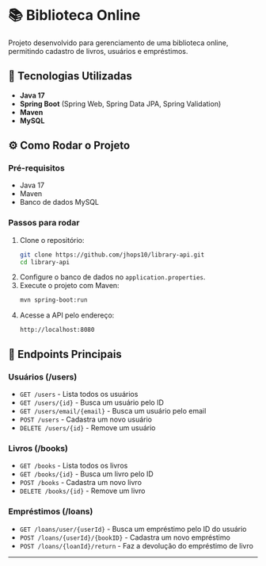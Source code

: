 # 📚 Biblioteca Online

Projeto desenvolvido para gerenciamento de uma biblioteca online, permitindo cadastro de livros, usuários e empréstimos.

## 🚀 Tecnologias Utilizadas

- **Java 17**
- **Spring Boot** (Spring Web, Spring Data JPA, Spring Validation)
- **Maven**
- **MySQL**

## ⚙️ Como Rodar o Projeto

### Pré-requisitos
- Java 17
- Maven 
- Banco de dados MySQL

### Passos para rodar

1. Clone o repositório:
   ```bash
   git clone https://github.com/jhops10/library-api.git
   cd library-api
   ```
2. Configure o banco de dados no `application.properties`.
3. Execute o projeto com Maven:
   ```bash
   mvn spring-boot:run
   ```
4. Acesse a API pelo endereço:
   ```
   http://localhost:8080
   ```


## 🔗 Endpoints Principais

### Usuários (/users)
- `GET /users` - Lista todos os usuários
- `GET /users/{id}` - Busca um usuário pelo ID
- `GET /users/email/{email}` - Busca um usuário pelo email
- `POST /users` - Cadastra um novo usuário
- `DELETE /users/{id}` - Remove um usuário

### Livros (/books)
- `GET /books` - Lista todos os livros
- `GET /books/{id}` - Busca um livro pelo ID
- `POST /books` - Cadastra um novo livro
- `DELETE /books/{id}` - Remove um livro

### Empréstimos (/loans)
- `GET /loans/user/{userId}` - Busca um empréstimo pelo ID do usuário
- `POST /loans/{userId}/{bookID}` - Cadastra um novo empréstimo
- `POST /loans/{loanId}/return` - Faz a devolução do empréstimo de livro

---


